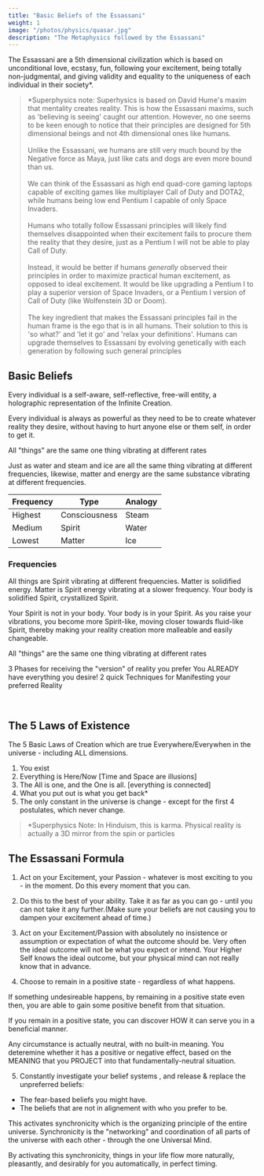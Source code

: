 ```yaml
---
title: "Basic Beliefs of the Essassani"
weight: 1
image: "/photos/physics/quasar.jpg"
description: "The Metaphysics followed by the Essassani"
---
```




The Essassani are a 5th dimensional civilization which is based on unconditional love, ecstasy, fun, following your excitement, being totally non-judgmental, and giving validity and equality to the uniqueness of each individual in their society*.

<!-- Even the Pleiadians look up to the Essassani civilization as being exceptionally spiritually-advanced*. -->


> *Superphysics note: Superhysics is based on David Hume's maxim that mentality creates reality. This is how the Essassani maxims, such as 'believing is seeing' caught our attention. However, no one seems to be keen enough to notice that their principles are designed for 5th dimensional beings and not 4th dimensional ones like humans.<br><br>Unlike the Essassani, we humans are still very much bound by the Negative force as Maya, just like cats and dogs are even more bound than us.<br><br>We can think of the Essassani as high end quad-core gaming laptops capable of exciting games like multiplayer Call of Duty and DOTA2, while humans being low end Pentium I capable of only Space Invaders.<br><br>Humans who totally follow Essassani principles will likely find themselves disappointed when their excitement fails to procure them the reality that they desire, just as a Pentium I will not be able to play Call of Duty.<br><br>Instead, it would be better if humans *generally* observed their principles in order to maximize practical human excitement, as opposed to ideal excitement. It would be like upgrading a Pentium I to play a superior version of Space Invaders, or a Pentium I version of Call of Duty (like Wolfenstein 3D or Doom).<br><br>The key ingredient that makes the Essassani principles fail in the human frame is the ego that is in all humans. Their solution to this is 'so what?' and 'let it go' and 'relax your definitions'. Humans can upgrade themselves to Essassani by evolving genetically with each generation by following such general principles



## Basic Beliefs

Every individual is a self-aware, self-reflective, free-will entity, a holographic representation of the Infinite Creation.

Every individual is always as powerful as they need to be to create whatever reality they desire, without having to hurt anyone else or them self, in order to get it.

All "things" are the same one thing vibrating at different rates

Just as water and steam and ice are all the same thing vibrating at different frequencies, likewise, matter and energy are the same substance vibrating at different frequencies.


Frequency | Type | Analogy
---| --- |---
Highest | Consciousness | Steam
Medium | Spirit | Water
Lowest | Matter | Ice


### Frequencies

All things are Spirit vibrating at different frequencies. Matter is solidified energy. Matter is Spirit energy vibrating at a slower frequency. Your body is solidified Spirit, crystallized Spirit. 

Your Spirit is not in your body. Your body is in your Spirit. As you raise your vibrations, you become more Spirit-like, moving closer towards fluid-like Spirit, thereby making your reality creation more malleable and easily changeable.

All "things" are the same one thing vibrating at different rates

3 Phases for receiving the "version" of reality you prefer
You ALREADY have everything you desire!
2 quick Techniques for Manifesting your preferred Reality

<!-- Visualization - how to do it effectively
Shifting between Parallel Realities
Handling challenging situations
Feelings & Beliefs
Changing your Beliefs
Neutral Props
Follow your excitement!  Finding your "Purpose" in Life
Trusting your Timing
Positive Synchronicity
All beliefs are equally valid.
Making it Easy to Change your Beliefs
The PRESENT is not the result of the PAST
How FEAR can serve you
The Uniqueness of Each Incarnation
Abundance
Unified Society
The Meaning of Life, and The Purpose of Existence
Judgment and Preference
Love,  Guilt,  and  Hate
Co-Creating an Experience
The "Death" Transition
Personality
Time
Actual Belief?  or what you think you Believe?
External Reality = Holographic Illusion
Visualization
 -->

<br>

## The 5 Laws of Existence 

<!-- The Basic Blueprint of the Structure of Existence  -->

The 5 Basic Laws of Creation which are true Everywhere/Everywhen in the universe -
including ALL dimensions.

1. You exist
2. Everything is Here/Now [Time and Space are illusions]
3. The All is one, and the One is all. [everything is connected]
4. What you put out is what you get back*
5. The only constant in the universe is change -  except for the first 4 postulates, which never change.


> *Superphysics Note: In Hinduism, this is karma. Physical reality is actually a 3D mirror from the spin or particles



<!-- Initially I was confused at how the 7 densities of the Essassani didn't match up to the 7 chakras of Hinduism. Metaphysical principles are supposed to be consistent in all dimensions and all perspectives. But the Essassani metaphysics is strange as it assigns the thoughts and feelings as 3rd density, when in Hindu metaphysics, these apply to all densities and originates from the 7th density. 

I realized it's because the Essassani are already unified and based on 4th density, making it their frame of reference. On the contrary, humans are still dis-integrated and based on matter (i.e. we need to eat material food instead of getting the pranah from the aether like the Esssassani do). This makes the 1st density as our frame of reference. We are still struggling to discover gravitation and have compassion for all, just as the Essassani are struggling to settle in non-physicality. The massacres in Ukraine and mass extinction are proofs that humans are still far from leaving 1st density. Their theory is that we can rubber band from 1st to 4th, but never explain how it might happen. -->


## The Essassani Formula

1. Act on your Excitement, your Passion - whatever is most exciting to you - in the moment.  Do this every moment that you can.

2. Do this to the best of your ability. Take it as far as you can go - until you can not take it any further.(Make sure your beliefs are not causing you to dampen your excitement ahead of time.)

3. Act on your Excitement/Passion with absolutely no insistence or assumption or expectation of what the outcome should be. Very often the ideal outcome will not be what you expect or intend. Your Higher Self knows the ideal outcome, but your physical mind can not really know that in advance.

4. Choose to remain in a positive state - regardless of what happens.  

If something undesireable happens, by remaining in a positive state even then, you are able to gain some positive benefit from that situation.

If you remain in a positive state, you can discover HOW it can serve you in a beneficial manner.

Any circumstance is actually neutral, with no built-in meaning.    You deteremine whether it has a positive or negative effect, based on the MEANING that you PROJECT into that fundamentally-neutral situation.

5. Constantly investigate your belief systems , and release & replace the unpreferred beliefs:
- The fear-based beliefs you might have.
- The beliefs that are not in alignement with who you prefer to be.


This activates synchronicity which is the organizing principle of the entire universe. Synchronicity is the "networking" and coordination of all parts of the universe with each other - through the one Universal Mind.

By activating this synchronicity, things in your life flow more naturally, pleasantly, and desirably for you automatically, in perfect timing.
